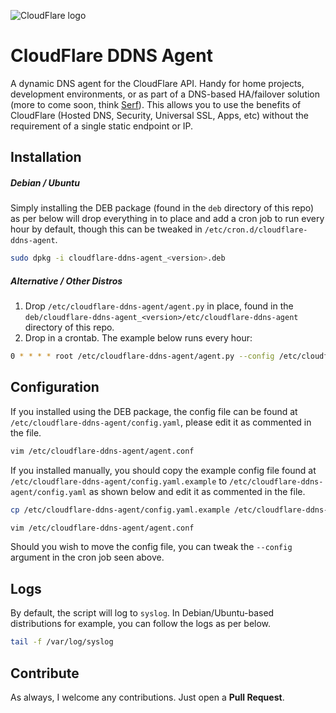 ![CloudFlare logo](https://www.cloudflare.com/media/images/brand/logo-guideline-illustrations_background-white.png)
# CloudFlare DDNS Agent
A dynamic DNS agent for the CloudFlare API. Handy for home projects, development environments, or as part of a DNS-based HA/failover solution (more to come soon, think [Serf](https://www.serfdom.io/)). This allows you to use the benefits of CloudFlare (Hosted DNS, Security, Universal SSL, Apps, etc) without the requirement of a single static endpoint or IP.

## Installation

##### Debian / Ubuntu
Simply installing the DEB package (found in the `deb` directory of this repo) as per below will drop everything in to place and add a cron job to run every hour by default, though this can be tweaked in `/etc/cron.d/cloudflare-ddns-agent`.
```bash
sudo dpkg -i cloudflare-ddns-agent_<version>.deb
```

##### Alternative / Other Distros
1. Drop `/etc/cloudflare-ddns-agent/agent.py` in place, found in the `deb/cloudflare-ddns-agent_<version>/etc/cloudflare-ddns-agent` directory of this repo.
2. Drop in a crontab. The example below runs every hour:
```bash
0 * * * * root /etc/cloudflare-ddns-agent/agent.py --config /etc/cloudflare-ddns-agent/config.yaml
```

## Configuration
If you installed using the DEB package, the config file can be found at `/etc/cloudflare-ddns-agent/config.yaml`, please edit it as commented in the file.
```bash
vim /etc/cloudflare-ddns-agent/agent.conf
```

If you installed manually, you should copy the example config file found at `/etc/cloudflare-ddns-agent/config.yaml.example` to `/etc/cloudflare-ddns-agent/config.yaml` as shown below and edit it as commented in the file.

```bash
cp /etc/cloudflare-ddns-agent/config.yaml.example /etc/cloudflare-ddns-agent/config.yaml
```
```bash
vim /etc/cloudflare-ddns-agent/agent.conf
```

Should you wish to move the config file, you can tweak the `--config` argument in the cron job seen above.

## Logs
By default, the script will log to `syslog`. In Debian/Ubuntu-based distributions for example, you can follow the logs as per below.
```bash
tail -f /var/log/syslog
```

## Contribute
As always, I welcome any contributions. Just open a **Pull Request**.
